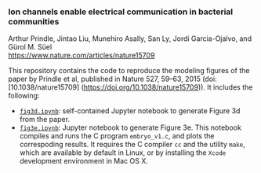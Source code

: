 ### Ion channels enable electrical communication in bacterial communities
Arthur Prindle, Jintao Liu, Munehiro Asally, San Ly, Jordi Garcia-Ojalvo, and Gürol M. Süel
<br>
https://www.nature.com/articles/nature15709

This repository contains the code to reproduce the modeling figures of the paper by Prindle et al, published in Nature 527, 59–63, 2015 (doi: [10.1038/nature15709] (https://doi.org/10.1038/nature15709)). It includes the following:

* [`fig3d.ipynb`](fig3d.ipynb): self-contained Jupyter notebook to generate Figure 3d from the paper.
* [`fig3e.ipynb`](fig3e.ipynb): Jupyter notebook to generate Figure 3e. This notebook compiles and runs the C program `embryo_v1.c`, and plots the correspoding results. It requires the C compiler `cc` and the utility `make`, which are available by default in Linux, or by installing the `Xcode` development environment in Mac OS X.

